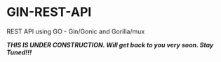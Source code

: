 # GIN-REST-API
REST API using GO - Gin/Gonic and Gorilla/mux

_**THIS IS UNDER CONSTRUCTION. Will get back to you very soon.
Stay Tuned!!!**_
